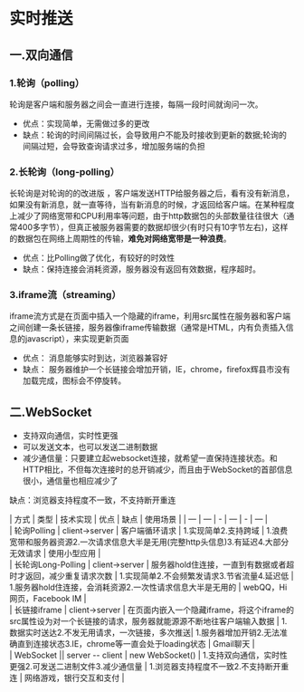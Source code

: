 # 实时推送

## 一.双向通信

### 1.轮询（polling）

轮询是客户端和服务器之间会一直进行连接，每隔一段时间就询问一次。

* 优点：实现简单，无需做过多的更改
* 缺点：轮询的时间间隔过长，会导致用户不能及时接收到更新的数据;轮询的间隔过短，会导致查询请求过多，增加服务端的负担

### 2.长轮询（long-polling）

长轮询是对轮询的的改进版 ，客户端发送HTTP给服务器之后，看有没有新消息，如果没有新消息，就一直等待，当有新消息的时候，才返回给客户端。在某种程度上减少了网络宽带和CPU利用率等问题，由于http数据包的头部数量往往很大（通常400多字节），但真正被服务器需要的数据却很少(有时只有10字节左右)，这样的数据包在网络上周期性的传输，**难免对网络宽带是一种浪费**。

* 优点：比Polling做了优化，有较好的时效性
* 缺点：保持连接会消耗资源，服务器没有返回有效数据，程序超时。

### 3.iframe流（streaming）

iframe流方式是在页面中插入一个隐藏的iframe，利用src属性在服务器和客户端之间创建一条长链接，服务器像iframe传输数据（通常是HTML，内有负责插入信息的javascript），来实现更新页面

* 优点： 消息能够实时到达，浏览器兼容好
* 缺点： 服务器维护一个长链接会增加开销，IE，chrome，firefox辉县市没有加载完成，图标会不停旋转。

## 二.WebSocket

* 支持双向通信，实时性更强
* 可以发送文本，也可以发送二进制数据
* 减少通信量：只要建立起websocket连接，就希望一直保持连接状态。和HTTP相比，不但每次连接时的总开销减少，而且由于WebSocket的首部信息很小，通信量也相应减少了

缺点：浏览器支持程度不一致，不支持断开重连  

| 方式 | 类型 | 技术实现 | 优点 | 缺点 | 使用场景 |
| — | — | - | — | - | — |  
| 轮询Polling | client->server | 客户端循环请求 | 1.实现简单2.支持跨域 | 1.浪费宽带和服务器资源2.一次请求信息大半是无用(完整http头信息)3.有延迟4.大部分无效请求 | 使用小型应用 |  
| 长轮询Long-Polling | client->server | 服务器hold住连接，一直到有数据或者超时才返回，减少重复请求次数 | 1.实现简单2.不会频繁发请求3.节省流量4.延迟低 | 1.服务器hold住连接，会消耗资源2.一次性请求信息大半是无用的 | webQQ，Hi网页，Facebook IM |  
| 长链接iframe | client->server | 在页面内嵌入一个隐藏iframe，将这个iframe的src属性设为对一个长链接的请求，服务器就能源源不断地往客户端输入数据 | 1.数据实时送达2.不发无用请求，一次链接，多次推送| 1.服务器增加开销2.无法准确直到连接状态3.IE，chrome等一直会处于loading状态 | Gmail聊天 |  
| WebSocket || server -- client | new WebSocket() | 1.支持双向通信，实时性更强2.可发送二进制文件3.减少通信量 | 1.浏览器支持程度不一致2.不支持断开重连 | 网络游戏，银行交互和支付 |
